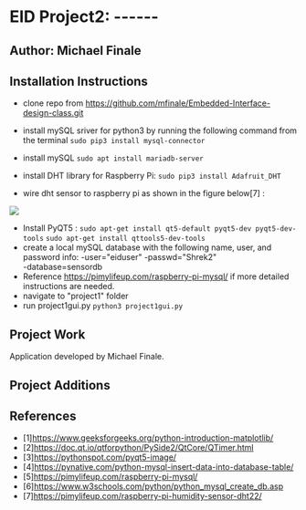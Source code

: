 # EID Project2: ------ 

## Author: Michael Finale
## Installation Instructions
- clone repo from https://github.com/mfinale/Embedded-Interface-design-class.git
- install mySQL sriver for python3 by running the following command from the terminal `sudo pip3 install mysql-connector`
- install mySQL `sudo apt install mariadb-server`

- install DHT library for Raspberry Pi: `sudo pip3 install Adafruit_DHT`

- wire dht sensor to raspberry pi as shown in the figure below[7] :
 

![](https://cdn.pimylifeup.com/wp-content/uploads/2019/05/Raspberry-Pi-Humidity-Sensor-DHT22-Wiring-Schematic.png)

- Install PyQT5 : 
`sudo apt-get install qt5-default pyqt5-dev pyqt5-dev-tools`
`sudo apt-get install qttools5-dev-tools`
- create a local mySQL database with the following name, user, and password info:
-user="eiduser"
-passwd="Shrek2"  
-database=sensordb
- Reference https://pimylifeup.com/raspberry-pi-mysql/ if more detailed instructions are needed.
- navigate to "project1" folder
- run project1gui.py `python3 project1gui.py`

## Project Work
Application developed by Michael Finale.  

## Project Additions

## References
- [1]https://www.geeksforgeeks.org/python-introduction-matplotlib/
- [2]https://doc.qt.io/qtforpython/PySide2/QtCore/QTimer.html
- [3]https://pythonspot.com/pyqt5-image/
- [4]https://pynative.com/python-mysql-insert-data-into-database-table/
- [5]https://pimylifeup.com/raspberry-pi-mysql/
- [6]https://www.w3schools.com/python/python_mysql_create_db.asp
- [7]https://pimylifeup.com/raspberry-pi-humidity-sensor-dht22/
